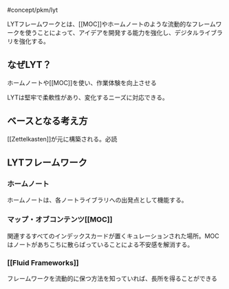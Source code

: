 #concept/pkm/lyt

LYTフレームワークとは、[[MOC]]やホームノートのような流動的なフレームワークを使うことによって、アイデアを開発する能力を強化し、デジタルライブラリを強化する。

## なぜLYT？
ホームノートや[[MOC]]を使い、作業体験を向上させる

LYTは堅牢で柔軟性があり、変化するニーズに対応できる。

## ベースとなる考え方
[[Zettelkasten]]が元に構築される。必読

## LYTフレームワーク

### ホームノート
ホームノートは、各ノートライブラリへの出発点として機能する。

### マップ・オブコンテンツ[[MOC]]
関連するすべてのインデックスカードが置くキュレーションされた場所。MOCはノートがあちこちに散らばっていることによる不安感を解消する。

### [[Fluid Frameworks]]
フレームワークを流動的に保つ方法を知っていれば、長所を得ることができる


